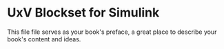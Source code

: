 # UxV Blockset for Simulink

This file file serves as your book's preface, a great place to describe your book's content and ideas.

